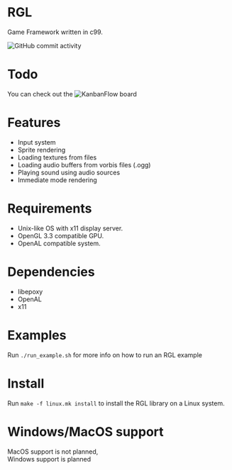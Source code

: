 # RGL
Game Framework written in c99.
  
![GitHub commit activity](https://img.shields.io/github/commit-activity/m/rxtthin/rgl?style=plastic)  

# Todo
You can check out the ![KanbanFlow board](https://kanbanflow.com/board/zK5jp54)

# Features
* Input system
* Sprite rendering
* Loading textures from files
* Loading audio buffers from vorbis files (.ogg)
* Playing sound using audio sources
* Immediate mode rendering

# Requirements
* Unix-like OS with x11 display server.
* OpenGL 3.3 compatible GPU.
* OpenAL compatible system.

# Dependencies
* libepoxy
* OpenAL
* x11

# Examples
Run ```./run_example.sh``` for more info on how to run an RGL example

# Install
Run ```make -f linux.mk install``` to install the RGL library on a Linux system.

# Windows/MacOS support
MacOS support is not planned,   
Windows support is planned 

